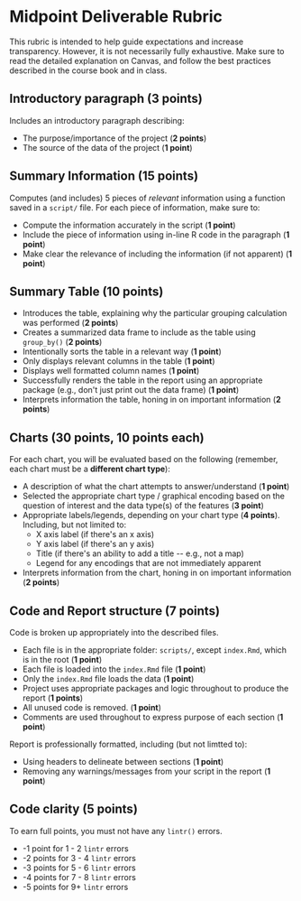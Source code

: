   # Midpoint Deliverable Rubric

This rubric is intended to help guide expectations and increase transparency. However, it is not necessarily fully exhaustive. Make sure to read the detailed explanation on Canvas, and follow the best practices described in the course book and in class.

## Introductory paragraph (**3 points**)
Includes an introductory paragraph describing:
- The purpose/importance of the project (**2 points**)
- The source of the data of the project (**1 point**)

## Summary Information (**15 points**)
Computes (and includes) 5 pieces of _relevant_ information using a function saved in a `script/` file. For each piece of information, make sure to:
- Compute the information accurately in the script (**1 point**)
- Include the piece of information using in-line R code in the paragraph (**1 point**)
- Make clear the relevance of including the information (if not apparent) (**1 point**)

## Summary Table (**10 points**)
- Introduces the table, explaining why the particular grouping calculation was performed (**2 points**)
- Creates a summarized data frame to include as the table using `group_by()` (**2 points**)
- Intentionally sorts the table in a relevant way (**1 point**)
- Only displays relevant columns in the table (**1 point**)
- Displays well formatted column names (**1 point**)
- Successfully renders the table in the report using an appropriate package (e.g., don't just print out the data frame) (**1 point**)
- Interprets information the table, honing in on important information (**2 points**)

## Charts (**30 points**, 10 points each)
For each chart, you will be evaluated based on the following (remember, each chart must be a **different chart type**):
- A description of what the chart attempts to answer/understand (**1 point**)
- Selected the appropriate chart type / graphical encoding based on the question of interest and the data type(s) of the features (**3 point**)
- Appropriate labels/legends, depending on your chart type (**4 points**). Including, but not limited to:
    - X axis label (if there's an x axis)
    - Y axis label (if there's an y axis)
    - Title (if there's an ability to add a title -- e.g., not a map)
    - Legend for any encodings that are not immediately apparent
- Interprets information from the chart, honing in on important information (**2 points**)

## Code and Report structure (**7 points**)
Code is broken up appropriately into the described files.
- Each file is in the appropriate folder: `scripts/`, except `index.Rmd`, which is in the root (**1 point**)
- Each file is loaded into the `index.Rmd` file (**1 point**)
- Only the `index.Rmd` file loads the data (**1 point**)
- Project uses appropriate packages and logic throughout to produce the report (**1 points**)
- All unused code is removed. (**1 point**)
- Comments are used throughout to express purpose of each section (**1 point**)

Report is professionally formatted, including (but not limtted to):
- Using headers to delineate between sections (**1 point**)
- Removing any warnings/messages from your script in the report (**1 point**)


## Code clarity (**5 points**)
To earn full points, you must not have any `lintr()` errors.
- -1 point for 1 - 2 `lintr` errors
- -2 points for 3 - 4 `lintr` errors
- -3 points for 5 - 6 `lintr` errors
- -4 points for 7 - 8 `lintr` errors
- -5 points for 9+ `lintr` errors
